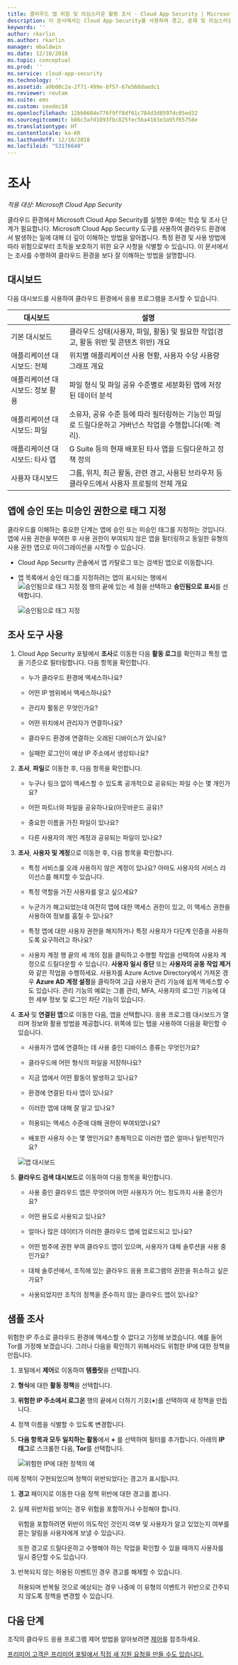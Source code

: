```yaml
---
title: 클라우드 앱 위험 및 의심스러운 활동 조사 - Cloud App Security | Microsoft Docs
description: 이 문서에서는 Cloud App Security를 사용하여 경고, 문제 및 의심스러운 활동을 조사하는 프로세스에 대해 간략하게 설명합니다.
keywords: ''
author: rkarlin
ms.author: rkarlin
manager: mbaldwin
ms.date: 12/10/2018
ms.topic: conceptual
ms.prod: ''
ms.service: cloud-app-security
ms.technology: ''
ms.assetid: a9b00c2a-2f71-499e-8f57-67e560daedc1
ms.reviewer: reutam
ms.suite: ems
ms.custom: seodec18
ms.openlocfilehash: 12bb0604e776f9ff8df61c784d3d8597dc05ed32
ms.sourcegitcommit: b86c3afd1093fbc825fec5ba4103e3a95f65758e
ms.translationtype: HT
ms.contentlocale: ko-KR
ms.lasthandoff: 12/10/2018
ms.locfileid: "53176640"
---
```

# <a name="investigate"></a>조사

*적용 대상: Microsoft Cloud App Security*

클라우드 환경에서 Microsoft Cloud App Security를 실행한 후에는 학습 및 조사 단계가 필요합니다. Microsoft Cloud App Security 도구를 사용하여 클라우드 환경에서 발생하는 일에 대해 더 깊이 이해하는 방법을 알아봅니다. 특정 환경 및 사용 방법에 따라 위험으로부터 조직을 보호하기 위한 요구 사항을 식별할 수 있습니다. 이 문서에서는 조사를 수행하여 클라우드 환경을 보다 잘 이해하는 방법을 설명합니다.  

## <a name="dashboards"></a>대시보드  
다음 대시보드를 사용하여 클라우드 환경에서 응용 프로그램을 조사할 수 있습니다.  

|대시보드|설명|  
|---------------|-----------------|  
|기본 대시보드|클라우드 상태(사용자, 파일, 활동) 및 필요한 작업(경고, 활동 위반 및 콘텐츠 위반) 개요|  
|애플리케이션 대시보드: 전체|위치별 애플리케이션 사용 현황, 사용자 수당 사용량 그래프 개요|  
|애플리케이션 대시보드: 정보 활용|파일 형식 및 파일 공유 수준별로 세분화된 앱에 저장된 데이터 분석|  
|애플리케이션 대시보드: 파일|소유자, 공유 수준 등에 따라 필터링하는 기능인 파일로 드릴다운하고 거버넌스 작업을 수행합니다(예: 격리).|  
|애플리케이션 대시보드: 타사 앱|G Suite 등의 현재 배포된 타사 앱을 드릴다운하고 정책 정의|  
|사용자 대시보드|그룹, 위치, 최근 활동, 관련 경고, 사용된 브라우저 등 클라우드에서 사용자 프로필의 전체 개요|  

##  <a name="sanctionapp"></a> 앱에 승인 또는 미승인 권한으로 태그 지정  
클라우드를 이해하는 중요한 단계는 앱에 승인 또는 미승인 태그를 지정하는 것입니다. 앱에 사용 권한을 부여한 후 사용 권한이 부여되지 않은 앱을 필터링하고 동일한 유형의 사용 권한 앱으로 마이그레이션을 시작할 수 있습니다.  

- Cloud App Security 콘솔에서 앱 카탈로그 또는 검색된 앱으로 이동합니다.  

- 앱 목록에서 승인 태그를 지정하려는 앱이 표시되는 행에서 ![승인됨으로 태그 지정 점](./media/sanction-three-dots.png "승인됨으로 태그 지정 점") 행의 끝에 있는 세 점을 선택하고 **승인됨으로 표시**를 선택합니다.  

     ![승인됨으로 태그 지정](./media/mark-as-sanctioned.png "승인됨으로 태그 지정")  


## <a name="use-the-investigation-tools"></a>조사 도구 사용  

1. Cloud App Security 포털에서 **조사**로 이동한 다음 **활동 로그**를 확인하고 특정 앱을 기준으로 필터링합니다. 다음 항목을 확인합니다.  

    - 누가 클라우드 환경에 액세스하나요?  

    - 어떤 IP 범위에서 액세스하나요?  

    - 관리자 활동은 무엇인가요?  

    - 어떤 위치에서 관리자가 연결하나요?  

    - 클라우드 환경에 연결하는 오래된 디바이스가 있나요?  

    - 실패한 로그인이 예상 IP 주소에서 생성되나요?  

2. **조사**, **파일**로 이동한 후, 다음 항목을 확인합니다.  

    - 누구나 링크 없이 액세스할 수 있도록 공개적으로 공유되는 파일 수는 몇 개인가요?  

    - 어떤 파트너와 파일을 공유하나요(아웃바운드 공유)?  

    - 중요한 이름을 가진 파일이 있나요?  

    - 다른 사용자의 개인 계정과 공유되는 파일이 있나요?  

3. **조사**, **사용자 및 계정**으로 이동한 후, 다음 항목을 확인합니다.  

    - 특정 서비스를 오래 사용하지 않은 계정이 있나요? 아마도 사용자의 서비스 라이선스를 해지할 수 있습니다.  

    - 특정 역할을 가진 사용자를 알고 싶으세요?  

    - 누군가가 해고되었는데 여전히 앱에 대한 액세스 권한이 있고, 이 액세스 권한을 사용하여 정보를 훔칠 수 있나요?  

    - 특정 앱에 대한 사용자 권한을 해지하거나 특정 사용자가 다단계 인증을 사용하도록 요구하려고 하나요?  

    - 사용자 계정 행 끝의 세 개의 점을 클릭하고 수행할 작업을 선택하여 사용자 계정으로 드릴다운할 수 있습니다. **사용자 일시 중단** 또는 **사용자의 공동 작업 제거**와 같은 작업을 수행하세요. 사용자를 Azure Active Directory에서 가져온 경우 **Azure AD 계정 설정**을 클릭하여 고급 사용자 관리 기능에 쉽게 액세스할 수도 있습니다. 관리 기능의 예로는 그룹 관리, MFA, 사용자의 로그인 기능에 대한 세부 정보 및 로그인 차단 기능이 있습니다.

4. **조사** 및 **연결된 앱**으로 이동한 다음, 앱을 선택합니다. 응용 프로그램 대시보드가 열리며 정보와 활용 방법을 제공합니다. 위쪽에 있는 탭을 사용하여 다음을 확인할 수 있습니다.  

    - 사용자가 앱에 연결하는 데 사용 중인 디바이스 종류는 무엇인가요?  

    - 클라우드에 어떤 형식의 파일을 저장하나요?  

    - 지금 앱에서 어떤 활동이 발생하고 있나요?  

    - 환경에 연결된 타사 앱이 있나요?  

    - 이러한 앱에 대해 잘 알고 있나요?  

    - 허용되는 액세스 수준에 대해 권한이 부여되었나요?  

    - 배포한 사용자 수는 몇 명인가요? 총체적으로 이러한 앱은 얼마나 일반적인가요?  
 
    ![앱 대시보드](./media/investigate-app.png "앱 조사")  

5. **클라우드 검색 대시보드**로 이동하여 다음 항목을 확인합니다.  

    - 사용 중인 클라우드 앱은 무엇이며 어떤 사용자가 어느 정도까지 사용 중인가요?  

    - 어떤 용도로 사용되고 있나요?  

    - 얼마나 많은 데이터가 이러한 클라우드 앱에 업로드되고 있나요?  

    - 어떤 범주에 권한 부여 클라우드 앱이 있으며, 사용자가 대체 솔루션을 사용 중인가요?  

    - 대체 솔루션에서, 조직에 있는 클라우드 응용 프로그램의 권한을 취소하고 싶은가요?  

    - 사용되었지만 조직의 정책을 준수하지 않는 클라우드 앱이 있나요?  

## <a name="sample-investigation"></a>샘플 조사
  
위험한 IP 주소로 클라우드 환경에 액세스할 수 없다고 가정해 보겠습니다. 예를 들어 Tor를 가정해 보겠습니다. 그러나 다음을 확인하기 위해서라도 위험한 IP에 대한 정책을 만듭니다.  

1. 포털에서 **제어**로 이동하여 **템플릿**을 선택합니다.  

2. **형식**에 대한 **활동 정책**을 선택합니다.  

3. **위험한 IP 주소에서 로그온** 행의 끝에서 더하기 기호(**+**)를 선택하여 새 정책을 만듭니다.  

4. 정책 이름을 식별할 수 있도록 변경합니다.  

5. **다음 항목과 모두 일치하는 활동**에서 **+** 를 선택하여 필터를 추가합니다. 아래의 **IP 태그**로 스크롤한 다음, **Tor**를 선택합니다.  

     ![위험한 IP에 대한 정책의 예](./media/example-policy-risky-ips.png "정책의 예 위험한 ip")  

이제 정책이 구현되었으며 정책이 위반되었다는 경고가 표시됩니다.  

1. **경고** 페이지로 이동한 다음 정책 위반에 대한 경고를 봅니다.  

2. 실제 위반처럼 보이는 경우 위험을 포함하거나 수정해야 합니다.  

     위험을 포함하려면 위반이 의도적인 것인지 여부 및 사용자가 알고 있었는지 여부를 묻는 알림을 사용자에게 보낼 수 있습니다.  

     또한 경고로 드릴다운하고 수행해야 하는 작업을 확인할 수 있을 때까지 사용자를 일시 중단할 수도 있습니다.  

3. 반복되지 않는 허용된 이벤트인 경우 경고를 해제할 수 있습니다.  

     허용되며 반복될 것으로 예상되는 경우 나중에 이 유형의 이벤트가 위반으로 간주되지 않도록 정책을 변경할 수 있습니다.  

## <a name="next-steps"></a>다음 단계
 
조직의 클라우드 응용 프로그램 제어 방법을 알아보려면 [제어](control.md)를 참조하세요.   

[프리미어 고객은 프리미어 포털에서 직접 새 지원 요청을 만들 수도 있습니다.](https://premier.microsoft.com/)  
